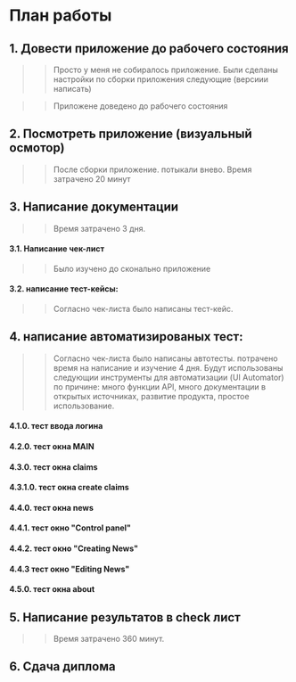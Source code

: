# План работы

## 1. Довести приложение до рабочего состояния

> > Просто у меня не собиралось приложение. Были сделаны настройки по сборки приложения следующие (версиии написать)

> > Приложене доведено до рабочего состояния

## 2. Посмотреть приложение (визуальный осмотор)

> > После сборки приложение. потыкали внево. Время затрачено 20 минут

## 3. Написание документации
> > Время затрачено 3 дня.

#### 3.1. Написание чек-лист

> > Было изучено до сконально приложение 

#### 3.2. написание тест-кейсы:

> > Согласно чек-листа было написаны тест-кейс. 

## 4. написание автоматизированых тест:

> > Согласно чек-листа было написаны автотесты. потрачено время на написание и изучение 4 дня. 
> >  Будут использованы следующии инструменты для автоматизации (UI Automator) 
> >  по причине: много функции API, много документации в открытых источниках, развитие продукта, простое использование.   

#### 4.1.0. тест ввода логина


#### 4.2.0. тест окна MAIN


#### 4.3.0. тест окна claims


#### 4.3.1.0. тест окна create claims


#### 4.4.0. тест окна news


#### 4.4.1. тест окно "Control panel"


#### 4.4.2. тест окно "Creating News"


#### 4.4.3 тест окно "Editing News"


#### 4.5.0. тест окна about


## 5. Написание результатов в check лист
> > Время затрачено 360 минут.

## 6. Сдача диплома
